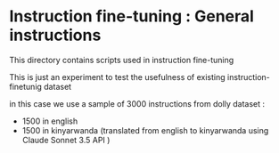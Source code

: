 # Instruction fine-tuning : General instructions


This directory contains scripts used in instruction fine-tuning

This is just an experiment to test the usefulness of existing instruction-finetunig dataset

in this case we use a sample of 3000 instructions from dolly dataset :
- 1500 in english
- 1500 in kinyarwanda (translated from english to kinyarwanda using Claude Sonnet 3.5 API )
